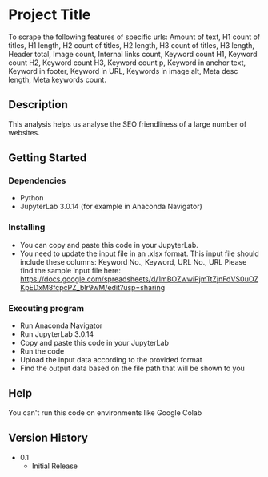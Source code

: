 # Project Title

To scrape the following features of specific urls:
Amount of text, H1 count of titles, H1 length, H2 count of titles, H2 length, H3 count of titles, H3 length, Header total, Image count, Internal links count, Keyword count H1, Keyword count H2, Keyword count H3, Keyword count p, Keyword in anchor text, Keyword in footer, Keyword in URL, Keywords in image alt, Meta desc length, Meta keywords count.


## Description

This analysis helps us analyse the SEO friendliness of a large number of websites.
## Getting Started

### Dependencies

* Python
* JupyterLab 3.0.14 (for example in Anaconda Navigator)

### Installing

* You can copy and paste this code in your JupyterLab.
* You need to update the input file in an .xlsx format. This input file should include these columns:
Keyword No.,	Keyword,	URL No., URL
Please find the sample input file here:
https://docs.google.com/spreadsheets/d/1mBOZwwiPjmTtZjnFdVS0uOZKpEDxM8fcpcPZ_blr9wM/edit?usp=sharing 

### Executing program

* Run Anaconda Navigator
* Run JupyterLab 3.0.14
* Copy and paste this code in your JupyterLab
* Run the code
* Upload the input data according to the provided format
* Find the output data based on the file path that will be shown to you

## Help

You can't run this code on environments like Google Colab


## Version History

* 0.1
    * Initial Release
